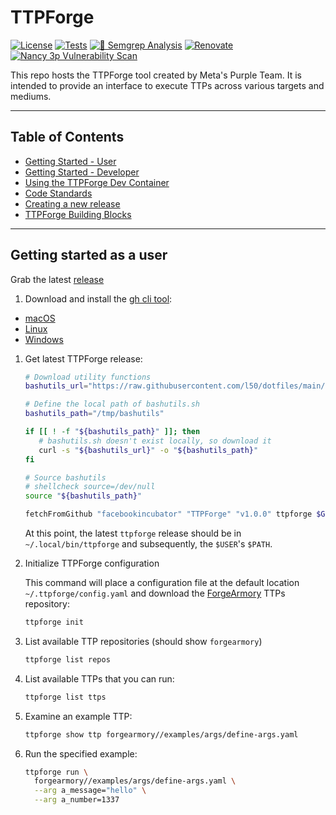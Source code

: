 # TTPForge

[![License](https://img.shields.io/github/license/facebookincubator/TTPForge?label=License&style=flat&color=blue&logo=github)](https://github.com/facebookincubator/TTPForge/blob/main/LICENSE)
[![Tests](https://github.com/facebookincubator/TTPForge/actions/workflows/tests.yaml/badge.svg)](https://github.com/facebookincubator/TTPForge/actions/workflows/tests.yaml)
[![🚨 Semgrep Analysis](https://github.com/facebookincubator/TTPForge/actions/workflows/semgrep.yaml/badge.svg)](https://github.com/facebookincubator/TTPForge/actions/workflows/semgrep.yaml)
[![Renovate](https://github.com/facebookincubator/TTPForge/actions/workflows/renovate.yaml/badge.svg)](https://github.com/facebookincubator/TTPForge/actions/workflows/renovate.yaml)
[![Nancy 3p Vulnerability Scan](https://github.com/facebookincubator/TTPForge/actions/workflows/nancy.yaml/badge.svg)](https://github.com/facebookincubator/TTPForge/actions/workflows/nancy.yaml)

This repo hosts the TTPForge tool created by Meta's Purple Team.
It is intended to provide an interface to execute TTPs across various
targets and mediums.

---

## Table of Contents

- [Getting Started - User](#getting-started-as-a-user)
- [Getting Started - Developer](docs/dev.md)
- [Using the TTPForge Dev Container](docs/container.md)
- [Code Standards](docs/code-standards.md)
- [Creating a new release](docs/release.md)
- [TTPForge Building Blocks](docs/building-blocks.md)

---

## Getting started as a user

Grab the latest [release]()

1. Download and install the [gh cli tool](https://cli.github.com/):

- [macOS](https://github.com/cli/cli#macos)
- [Linux](https://github.com/cli/cli/blob/trunk/docs/install_linux.md)
- [Windows](https://github.com/cli/cli#windows)

1. Get latest TTPForge release:

   ```bash
   # Download utility functions
   bashutils_url="https://raw.githubusercontent.com/l50/dotfiles/main/bashutils"

   # Define the local path of bashutils.sh
   bashutils_path="/tmp/bashutils"

   if [[ ! -f "${bashutils_path}" ]]; then
      # bashutils.sh doesn't exist locally, so download it
      curl -s "${bashutils_url}" -o "${bashutils_path}"
   fi

   # Source bashutils
   # shellcheck source=/dev/null
   source "${bashutils_path}"

   fetchFromGithub "facebookincubator" "TTPForge" "v1.0.0" ttpforge $GITHUB_TOKEN
   ```

   At this point, the latest `ttpforge` release should be in
   `~/.local/bin/ttpforge` and subsequently, the `$USER`'s `$PATH`.

1. Initialize TTPForge configuration

   This command will place a configuration file at the default location `~/.ttpforge/config.yaml` and
   download the [ForgeArmory](https://github.com/facebookincubator/TTPForge) TTPs repository:

   ```bash
   ttpforge init
   ```

1. List available TTP repositories (should show `forgearmory`)

   ```bash
   ttpforge list repos
   ```

1. List available TTPs that you can run:

   ```bash
   ttpforge list ttps
   ```

1. Examine an example TTP:

   ```bash
   ttpforge show ttp forgearmory//examples/args/define-args.yaml
   ```

1. Run the specified example:

   ```bash
   ttpforge run \
     forgearmory//examples/args/define-args.yaml \
     --arg a_message="hello" \
     --arg a_number=1337
   ```
